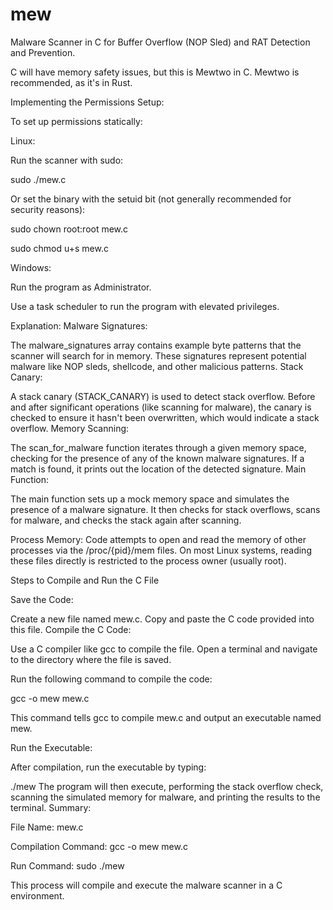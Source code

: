 # mew

Malware Scanner in C for Buffer Overflow (NOP Sled) and RAT Detection and Prevention.

C will have memory safety issues, but this is Mewtwo in C. Mewtwo is recommended, as it's in Rust.

Implementing the Permissions Setup:

To set up permissions statically:

Linux:

Run the scanner with sudo:

sudo ./mew.c

Or set the binary with the setuid bit (not generally recommended for security reasons):

sudo chown root:root mew.c

sudo chmod u+s mew.c

Windows:

Run the program as Administrator.

Use a task scheduler to run the program with elevated privileges.


Explanation:
Malware Signatures:

The malware_signatures array contains example byte patterns that the scanner will search for in memory. These signatures represent potential malware like NOP sleds, shellcode, and other malicious patterns.
Stack Canary:

A stack canary (STACK_CANARY) is used to detect stack overflow. Before and after significant operations (like scanning for malware), the canary is checked to ensure it hasn't been overwritten, which would indicate a stack overflow.
Memory Scanning:

The scan_for_malware function iterates through a given memory space, checking for the presence of any of the known malware signatures. If a match is found, it prints out the location of the detected signature.
Main Function:

The main function sets up a mock memory space and simulates the presence of a malware signature. It then checks for stack overflows, scans for malware, and checks the stack again after scanning.

Process Memory: Code attempts to open and read the memory of other processes via the /proc/{pid}/mem files. On most Linux systems, reading these files directly is restricted to the process owner (usually root).

Steps to Compile and Run the C File

Save the Code:

Create a new file named mew.c.
Copy and paste the C code provided into this file.
Compile the C Code:

Use a C compiler like gcc to compile the file. Open a terminal and navigate to the directory where the file is saved.

Run the following command to compile the code:

gcc -o mew mew.c

This command tells gcc to compile mew.c and output an executable named mew.

Run the Executable:

After compilation, run the executable by typing:

./mew
The program will then execute, performing the stack overflow check, scanning the simulated memory for malware, and printing the results to the terminal.
Summary:

File Name: mew.c

Compilation Command: gcc -o mew mew.c

Run Command: sudo ./mew

This process will compile and execute the malware scanner in a C environment.

